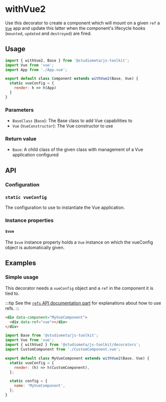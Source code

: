 # withVue2

Use this decorator to create a component which will mount on a given `ref` a [`Vue`](https://vuejs.org/v2/guide/) app and update this latter when the component's lifecycle hooks (`mounted`, `updated` and `destroyed`) are fired.

## Usage

```js
import { withVue2, Base } from '@studiometa/js-toolkit';
import Vue from 'vue';
import App from './App.vue';

export default class Component extends withVue2(Base, Vue) {
  static vueConfig = {
    render: h => h(App)
  }
}
```

### Parameters

- `BaseClass` (`Base`): The Base class to add Vue capabilities to
- `Vue` (`VueConstructor`): The Vue constructor to use

### Return value

- `Base`: A child class of the given class with management of a Vue application configured

## API

### Configuration

### `static vueConfig`

The configuration to use to instantiate the Vue application.

### Instance properties

#### `$vue`

The `$vue` instance property holds a `Vue` instance on which the vueConfig object is automatically given.

## Examples

### Simple usage

This decorator needs a `vueConfig` object and a `ref` in the component it is tied to.

:::tip
See the [`refs` API documentation part](/api/#config-refs) for explanations about how to use refs.
:::

```html
<div data-component="MyVueComponent">
  <div data-ref="vue"></div>
</div>
```

```js
import Base from '@studiometa/js-toolkit';
import Vue from 'vue';
import { withVue2 } from '@studiometa/js-toolkit/decorators';
import CustomComponent from './CustomComponent.vue';

export default class MyVueComponent extends withVue2(Base, Vue) {
  static vueConfig = {
    render: (h) => h(CustomComponent),
  };

  static config = {
    name: 'MyVueComponent',
  };
}
```
